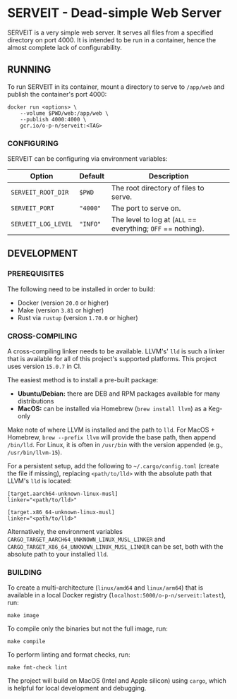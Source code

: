# SERVEIT - Dead-simple Web Server

SERVEIT is a very simple web server. It serves all files from a specified directory on port 4000. It is intended to be run in a container, hence the almost complete lack of configurability.

## RUNNING

To run SERVEIT in its container, mount a directory to serve to `/app/web` and publish the container's port 4000:

```
docker run <options> \
    --volume $PWD/web:/app/web \
    --publish 4000:4000 \
    gcr.io/o-p-n/serveit:<TAG>
```

### CONFIGURING

SERVEIT can be configuring via environment variables:

| Option              | Default  | Description                                                  |
| ------------------- | -------- | ------------------------------------------------------------ |
| `SERVEIT_ROOT_DIR`  | `$PWD`   | The root directory of files to serve.                        |
| `SERVEIT_PORT`      | `"4000"` | The port to serve on.                                        |
| `SERVEIT_LOG_LEVEL` | `"INFO"` | The level to log at (`ALL` == everything; `OFF` == nothing). |

## DEVELOPMENT

### PREREQUISITES

The following need to be installed in order to build:

* Docker (version `20.0` or higher)
* Make (version `3.81` or higher)
* Rust via `rustup` (version `1.70.0` or higher)

### CROSS-COMPILING

A cross-compiling linker needs to be available.  LLVM's' `lld` is such a linker that is available for all of this project's supported platforms.  This project uses version `15.0.7` in CI.

The easiest method is to install a pre-built package:
* **Ubuntu/Debian:** there are DEB and RPM packages available for many distributions
* **MacOS:** can be installed via Homebrew (`brew install llvm`) as a Keg-only

Make note of where LLVM is installed and the path to `lld`.  For MacOS + Homebrew, `brew --prefix llvm` will provide the base path, then append `/bin/lld`.  For Linux, it is often in `/usr/bin` with the version appended (e.g., `/usr/bin/llvm-15`).

For a persistent setup, add the following to `~/.cargo/config.toml` (create the file if missing), replacing `<path/to/lld>` with the absolute path that LLVM's `lld` is located:

```
[target.aarch64-unknown-linux-musl]
linker="<path/to/lld>"

[target.x86_64-unknown-linux-musl]
linker="<path/to/lld>"
```

Alternatively, the environment variables `CARGO_TARGET_AARCH64_UNKNOWN_LINUX_MUSL_LINKER` and `CARGO_TARGET_X86_64_UNKNOWN_LINUX_MUSL_LINKER` can be set, both with the absolute path to your installed `lld`.

### BUILDING

To create a multi-architecture (`linux/amd64` and `linux/arm64`) that is available in a local Docker registry (`localhost:5000/o-p-n/serveit:latest`), run:

```
make image
```

To compile only the binaries but not the full image, run:

```
make compile
```

To perform linting and format checks, run:

```
make fmt-check lint
```

The project will build on MacOS (Intel and Apple silicon) using `cargo`, which is helpful for local development and debugging.

